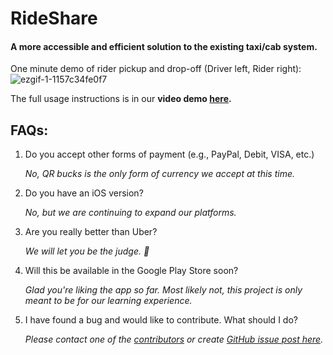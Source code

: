 # RideShare   
#### A more accessible and efficient solution to the existing taxi/cab system.

One minute demo of rider pickup and drop-off (Driver left, Rider right):
![ezgif-1-1157c34fe0f7](https://user-images.githubusercontent.com/32045517/77482030-9b176d00-6dea-11ea-9dd8-833a702e3b65.gif)

The full usage instructions is in our **video demo [here](https://photos.app.goo.gl/gK63vDJ72ShFJrn9A).**

## FAQs:
1. Do you accept other forms of payment (e.g., PayPal, Debit, VISA, etc.)

    _No, QR bucks is the only form of currency we accept at this time._
    
2. Do you have an iOS version?

    _No, but we are continuing to expand our platforms._
    
3. Are you really better than Uber?

    _We will let you be the judge. 🙂_
    
4. Will this be available in the Google Play Store soon?

    _Glad you're liking the app so far. Most likely not, this project is only meant to be for our learning experience._
    
5. I have found a bug and would like to contribute. What should I do?
    
    _Please contact one of the [contributors](https://github.com/CMPUT301W20T27/BUber/graphs/contributors) or create [GitHub issue post here](https://github.com/CMPUT301W20T27/BUber/issues)._
